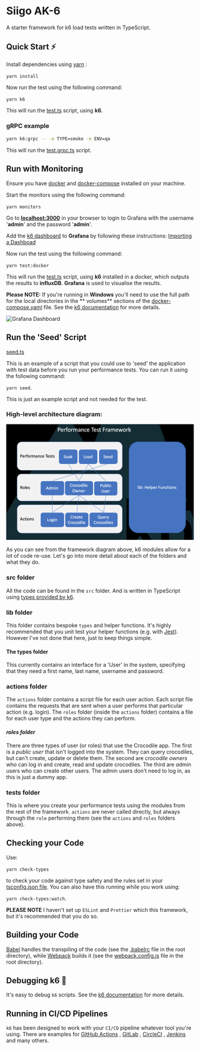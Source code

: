# Siigo AK-6

A starter framework for k6 load tests written in TypeScript.

## Quick Start :zap:

Install dependencies using [yarn](https://yarnpkg.com/getting-started/install) :

`yarn install`

Now run the test using the following command:

`yarn k6`

This will run the [test.ts](/src/tests/test.ts) script, using **k6**.

### gRPC example

```bash
yarn k6:grpc -- -e TYPE=smoke -e ENV=qa
```

This will run the [test.grpc.ts](/src/tests/test.grpc.ts) script.

## Run with Monitoring

Ensure you have [docker](https://www.docker.com/products/docker-desktop)
and [docker-compose](https://docs.docker.com/compose/install/) installed on your machine.

Start the monitors using the following command:

`yarn monitors`

Go to [**localhost:3000**](localhost:3000) in your browser to login to Grafana with the username '**admin**' and the password '**admin**'.

Add the [k6 dashboard](https://grafana.com/grafana/dashboards/2587) to **Grafana** by following these
instructions: [Importing a Dashboad](https://grafana.com/docs/grafana/latest/reference/export_import/)

Now run the test using the following command:

`yarn test:docker`

This will run the [test.ts](/src/tests/test.ts) script, using **k6** installed in a docker, which outputs the results
to **influxDB**. **Grafana** is used to visualise the results.

**Please NOTE:** If you're running in **Windows** you'll need to use the full path for the local directories in the **
volumes** sections of the [docker-compose.yaml](docker-compose.yml) file. See
the [k6 documentation](https://docs.k6.io/docs/docker-on-windows) for more details.

![Grafana Dashboard](https://grafana.com/api/dashboards/2587/images/1696/image)

## Run the 'Seed' Script

[seed.ts](src/tests/seed.ts)

This is an example of a script that you could use to 'seed' the application with test data before you run your
performance tests. You can run it using the following command:

`yarn seed`.

This is just an example script and not needed for the test.

### High-level architecture diagram:

![Framework Diagram](images/FrameworkDiagram.png)

As you can see from the framework diagram above, k6 modules allow for a lot of code re-use. Let's go into more detail
about each of the folders and what they do.

### **src** folder

All the code can be found in the `src` folder. And is written in TypeScript
using [types provided by k6](https://github.com/DefinitelyTyped/DefinitelyTyped/tree/master/types/k6).

### **lib** folder

This folder contains bespoke `types` and helper functions. It's highly recommended that you unit test your helper
functions (e.g. with [Jest](https://jestjs.io/)). However I've not done that here, just to keep things simple.

#### The types folder

This currently contains an interface for a 'User' in the system, specifying that they need a first name, last name,
username and password.

### **actions** folder

The `actions` folder contains a script file for each user action. Each script file contains the requests that are sent
when a user performs that particular action (e.g. login). The `roles` folder (inside the `actions` folder) contains a
file for each user type and the actions they can perform.

#### *roles folder*

There are three types of user (or roles) that use the Crocodile app. The first is a *public user* that isn't logged into
the system. They can query crocodiles, but can't create, update or delete them. The second are *crocodile owners* who
can log in and create, read and update crocodiles. The third are *admin* users who can create other users. The admin
users don't need to log in, as this is just a dummy app.

### **tests** folder

This is where you create your performance tests using the modules from the rest of the framework. `actions` are never
called directly, but always through the `role` performing them (see the `actions` and `roles` folders above).

## Checking your Code

Use:

`yarn check-types`

to check your code against type safety and the rules set in your [tsconfig.json file](tsconfig.json). You can also have
this running while you work using:

`yarn check-types:watch`.

**PLEASE NOTE** I haven't set up `ESLint` and `Prettier` which this framework, but it's recommended that you do so.

## Building your Code

[Babel](https://babeljs.io/) handles the transpiling of the code (see the [.babelrc](.babelrc) file in the root
directory), while [Webpack](https://webpack.js.org/) builds it (see the [webpack.config.js](webpack.config.js) file in
the root directory).

## Debugging k6 :bug:

It's easy to debug `k6` scripts. See the [k6 documentation](https://docs.k6.io/docs/debugging) for more details.

## Running in CI/CD Pipelines

`k6` has been designed to work with your `CI/CD` pipeline whatever tool you're using. There are examples
for [GitHub Actions](https://blog.loadimpact.com/load-testing-using-github-actions)
, [GitLab](https://blog.loadimpact.com/integrating-load-testing-with-gitlab)
, [CircleCI](https://github.com/loadimpact/k6-circleci-example)
, [Jenkins](https://github.com/loadimpact/k6-jenkins-example) and many others.
